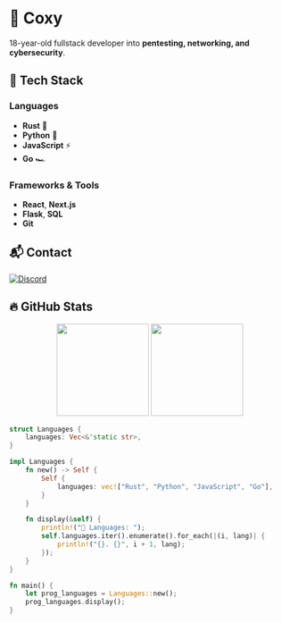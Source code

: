 # 👋 Coxy

18-year-old fullstack developer into **pentesting, networking, and cybersecurity**.  

## 🚀 Tech Stack

### Languages
- **Rust** 🦀
- **Python** 🐍
- **JavaScript** ⚡
- **Go** 🏎️

### Frameworks & Tools
- **React**, **Next.js**
- **Flask**, **SQL**
- **Git**

## 📬 Contact
[![Discord](https://img.shields.io/badge/Discord-coxy.57-7289DA?style=for-the-badge&logo=discord)](https://discord.com/)  

## 🔥 GitHub Stats
<p align="center">
  <img src="https://github-readme-stats.vercel.app/api?username=1coxy57&theme=tokyonight&show_icons=true&hide_border=true&count_private=true" height="165">
  <img src="https://github-readme-streak-stats.herokuapp.com/?user=1coxy57&theme=tokyonight&hide_border=true" height="165">
</p>

```rust
struct Languages {
    languages: Vec<&'static str>,
}

impl Languages {
    fn new() -> Self {
        Self {
            languages: vec!["Rust", "Python", "JavaScript", "Go"],
        }
    }

    fn display(&self) {
        println!("🚀 Languages: ");
        self.languages.iter().enumerate().for_each(|(i, lang)| {
            println!("{}. {}", i + 1, lang);
        });
    }
}

fn main() {
    let prog_languages = Languages::new();
    prog_languages.display();
}
